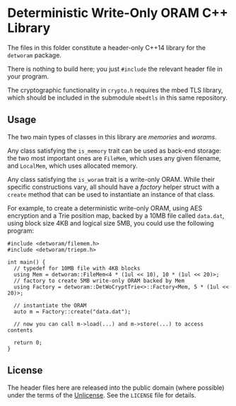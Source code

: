 Deterministic Write-Only ORAM C++ Library
=========================================

The files in this folder constitute a header-only C++14
library for the `detworam` package.

There is nothing to build here; you just `#include` the
relevant header file in your program.

The cryptographic functionality in `crypto.h` requires the
mbed TLS library, which should be included in the submodule
`mbedtls` in this same repository.

Usage
-----

The two main types of classes in this library are *memories* and
*worams*.

Any class satisfying the `is_memory` trait can be used as
back-end storage: the two most important ones are `FileMem`, which uses
any given filename, and `LocalMem`, which uses allocated memory.

Any class satisfying the `is_woram` trait is a write-only ORAM. While
their specific constructions vary, all should have a *factory* helper
struct with a `create` method that can be used to instantiate an
instance of that class.

For example, to create a deterministic write-only ORAM, using AES
encryption and a Trie position map, backed by a 10MB file called `data.dat`,
using block size 4KB and logical size 5MB, you could use the following
program:

    #include <detworam/filemem.h>
    #include <detworam/triepm.h>

    int main() {
      // typedef for 10MB file with 4KB blocks
      using Mem = detworam::FileMem<4 * (1ul << 10), 10 * (1ul << 20)>;
      // factory to create 5MB write-only ORAM backed by Mem
      using Factory = detworam::DetWoCryptTrie<>::Factory<Mem, 5 * (1ul << 20)>;

      // instantiate the ORAM
      auto m = Factory::create("data.dat");

      // now you can call m->load(...) and m->store(...) to access contents

      return 0;
    }

License
-------

The header files here are released into the public domain (where
possible) under the terms of the [Unlicense](http://unlicense.org/).
See the `LICENSE` file for details.
